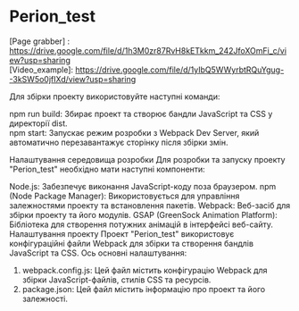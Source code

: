 # Perion_test

[Page grabber] : https://drive.google.com/file/d/1h3M0zr87RvH8kETkkm_242JfoXOmFi_c/view?usp=sharing<br>
[Video_example]: https://drive.google.com/file/d/1yIbQ5WWyrbtRQuYgug--3kSW5o0jfIXd/view?usp=sharing

Для збірки проекту використовуйте наступні команди:

npm run build: Збирає проект та створює бандли JavaScript та CSS у директорії dist.<br>
npm start: Запускає режим розробки з Webpack Dev Server, який автоматично перезавантажує сторінку після збірки змін.

Налаштування середовища розробки
Для розробки та запуску проекту "Perion_test" необхідно мати наступні компоненти:

Node.js: Забезпечує виконання JavaScript-коду поза браузером.
npm (Node Package Manager): Використовується для управління залежностями проекту та встановлення пакетів.
Webpack: Веб-засіб для збірки проекту та його модулів.
GSAP (GreenSock Animation Platform): Бібліотека для створення потужних анімацій в інтерфейсі веб-сайту.
Налаштування проекту
Проект "Perion_test" використовує конфігураційні файли Webpack для збірки та створення бандлів JavaScript та CSS. Ось основні налаштування:
  1) webpack.config.js: Цей файл містить конфігурацію Webpack для збірки JavaScript-файлів, стилів CSS та ресурсів.
  2) package.json: Цей файл містить інформацію про проект та його залежності.

